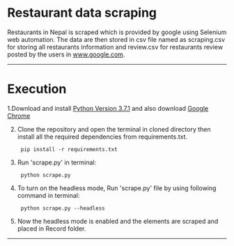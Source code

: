 # Restaurant data scraping

Restaurants in Nepal is scraped which is provided by google using Selenium web automation. The data are then stored in csv file named as scraping.csv for storing all restaurants information and review.csv for restaurants review posted by the users in www.google.com.
___
# Execution
1.Download and install [Python Version 3.7.1](https://www.python.org/downloads/release/python-371/) and also download [Google Chrome](https://www.google.com/chrome/)

2. Clone the repository and open the terminal in cloned directory then install all the required dependencies from requirements.txt.

        pip install -r requirements.txt 

3. Run 'scrape.py' in terminal:

        python scrape.py
4. To turn on the headless mode, Run 'scrape.py' file by using following command in terminal:  

        python scrape.py --headless
5. Now the headless mode is enabled and the elements are scraped and placed in Record folder.

_________________


